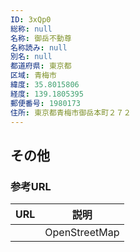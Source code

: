 ```yaml
---
ID: 3xQp0
総称: null
名称: 御岳不動尊
名称読み: null
別名: null
都道府県: 東京都
区域: 青梅市
緯度: 35.8015806
経度: 139.1805395
郵便番号: 1980173
住所: 東京都青梅市御岳本町２７２
---
```


## その他

### 参考URL

| URL | 説明          |
| --- | ------------- |
|     | OpenStreetMap |
